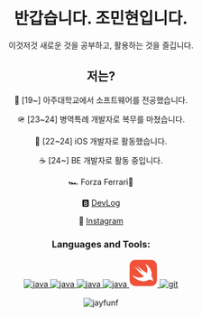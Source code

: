 <div align="center">
    <h1 align="center">반갑습니다. 조민현입니다.</h1>
  
이것저것 새로운 것을 공부하고, 활용하는 것을 즐깁니다.
  
   <h2 align="center">저는?</h2>
  
  🏫 [19~] 아주대학교에서 소프트웨어를 전공했습니다.
  
  🪖 [23~24] 병역특례 개발자로 복무를 마쳤습니다.

  🍎 [22~24] iOS 개발자로 활동했습니다.

  ☕️ [24~] BE 개발자로 활동 중입니다.

  🏎️ Forza Ferrari🏁

  🅱️ [DevLog](https://velog.io/@simh3077)

  👤 [Instagram](https://www.instagram.com/_jayfxnf)

<h3 align="center">Languages and Tools:</h3>
<p align="center"> 
    <a href="https://www.java.com/" target="_blank" rel="noreferrer"> <img src="https://www.vectorlogo.zone/logos/java/java-icon.svg" alt="java" width="50" height="50"/> </a> 
    <a href="https://spring.io" target="_blank" rel="noreferrer"> <img src="https://www.vectorlogo.zone/logos/springio/springio-icon.svg" alt="java" width="50" height="50"/> </a> 
    <a href="https://aws.amazon.com/" target="_blank" rel="noreferrer"> <img src="https://www.vectorlogo.zone/logos/amazon_aws/amazon_aws-icon.svg" alt="java" width="50" height="50"/> </a>
    <a href="https://www.docker.com/" target="_blank" rel="noreferrer"> <img src="https://www.vectorlogo.zone/logos/docker/docker-tile.svg" alt="java" width="50" height="50"/> </a>
    <a href="https://developer.apple.com/swift/" target="_blank" rel="noreferrer"> <img src="https://raw.githubusercontent.com/devicons/devicon/master/icons/swift/swift-original.svg" alt="swift" width="50" height="50"/> </a> 
    <a href="https://git-scm.com/" target="_blank" rel="noreferrer"> <img src="https://www.vectorlogo.zone/logos/git-scm/git-scm-icon.svg" alt="git" width="50" height="50"/> </a>
</p>

<p><img align="center" src="https://github-readme-stats.vercel.app/api/top-langs?username=jayfunf&show_icons=true&locale=en&layout=compact" alt="jayfunf" /></p>
</div>
